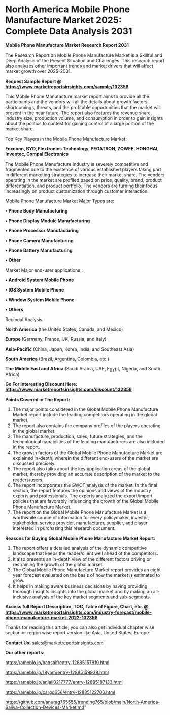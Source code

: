 # North America Mobile Phone Manufacture Market 2025: Complete Data Analysis 2031

<strong>Mobile Phone Manufacture Market Research Report 2031</strong>

The Research Report on Mobile Phone Manufacture Market is a Skillful and Deep Analysis of the Present Situation and Challenges. This research report also analyzes other important trends and market drivers that will affect market growth over 2025-2031.

<strong>Request Sample Report @ <a href=https://www.marketreportsinsights.com/sample/132356>https://www.marketreportsinsights.com/sample/132356</a></strong>

This Mobile Phone Manufacture market report aims to provide all the participants and the vendors will all the details about growth factors, shortcomings, threats, and the profitable opportunities that the market will present in the near future. The report also features the revenue share, industry size, production volume, and consumption in order to gain insights about the politics to contest for gaining control of a large portion of the market share.

Top Key Players in the Mobile Phone Manufacture Market:

<strong>Foxconn, BYD, Flextronics Technology, PEGATRON, ZOWEE, HONGHAI, Inventec, Compal Electronics</strong>

The Mobile Phone Manufacture Industry is severely competitive and fragmented due to the existence of various established players taking part in different marketing strategies to increase their market share. The vendors operating in the market are profiled based on price, quality, brand, product differentiation, and product portfolio. The vendors are turning their focus increasingly on product customization through customer interaction.

Mobile Phone Manufacture Market Major Types are:

<strong>• Phone Body Manufacturing

• Phone Display Module Manufacturing

• Phone Processor Manufacturing

• Phone Camera Manufacturing

• Phone Battery Manufacturing

• Other</strong>

Market Major end-user applications :

<strong>• Android System Mobile Phone

• IOS System Mobile Phone

• Window System Mobile Phone

• Others</strong>

Regional Analysis

</u><strong><b>North America</b></strong> (the United States, Canada, and Mexico)

<strong><b>Europe </b></strong>(Germany, France, UK, Russia, and Italy)

<strong><b>Asia-Pacific</b></strong> (China, Japan, Korea, India, and Southeast Asia)

<strong><b>South America</b></strong> (Brazil, Argentina, Colombia, etc.)

<strong><b>The Middle East and Africa</b></strong> (Saudi Arabia, UAE, Egypt, Nigeria, and South Africa)

<strong>Go For Interesting Discount Here: <a href=https://www.marketreportsinsights.com/discount/132356>https://www.marketreportsinsights.com/discount/132356</a></strong>

<strong>Points Covered in The Report:</strong>
<ol>
  <li>The major points considered in the Global Mobile Phone Manufacture Market report include the leading competitors operating in the global market.</li>
  <li>The report also contains the company profiles of the players operating in the global market.</li>
  <li>The manufacture, production, sales, future strategies, and the technological capabilities of the leading manufacturers are also included in the report.</li>
  <li>The growth factors of the Global Mobile Phone Manufacture Market are explained in-depth, wherein the different end-users of the market are discussed precisely.</li>
  <li>The report also talks about the key application areas of the global market, thereby providing an accurate description of the market to the readers/users.</li>
  <li>The report incorporates the SWOT analysis of the market. In the final section, the report features the opinions and views of the industry experts and professionals. The experts analyzed the export/import policies that are favorably influencing the growth of the Global Mobile Phone Manufacture Market.</li>
  <li>The report on the Global Mobile Phone Manufacture Market is a worthwhile source of information for every policymaker, investor, stakeholder, service provider, manufacturer, supplier, and player interested in purchasing this research document.</li>
</ol>
<strong>Reasons for Buying Global Mobile Phone Manufacture Market Report:</strong>

<ol>
  <li>The report offers a detailed analysis of the dynamic competitive landscape that keeps the reader/client well ahead of the competitors.</li>
  <li>It also presents an in-depth view of the different factors driving or restraining the growth of the global market.</li>
  <li>The Global Mobile Phone Manufacture Market report provides an eight-year forecast evaluated on the basis of how the market is estimated to grow.</li>
  <li>It helps in making aware business decisions by having providing thorough insights insights into the global market and by making an all-inclusive analysis of the key market segments and sub-segments.</li>
</ol>
<strong>Access full Report Description, TOC, Table of Figure, Chart, etc. @ <a href=https://www.marketreportsinsights.com/industry-forecast/mobile-phone-manufacture-market-2022-132356>https://www.marketreportsinsights.com/industry-forecast/mobile-phone-manufacture-market-2022-132356</a></strong>


Thanks for reading this article; you can also get individual chapter wise section or region wise report version like Asia, United States, Europe.

<strong>Contact Us:</strong>
sales@marketreportsinsights.com

<strong>Our other reports:</strong>

<a href=https://ameblo.jp/haqsaif/entry-12885157819.html>https://ameblo.jp/haqsaif/entry-12885157819.html</a>

<a href=https://ameblo.jp/18yam/entry-12885159938.html>https://ameblo.jp/18yam/entry-12885159938.html</a>

<a href=https://ameblo.jp/anjali0217777/entry-12885187133.html>https://ameblo.jp/anjali0217777/entry-12885187133.html</a>

<a href=https://ameblo.jp/cargo656/entry-12885122706.html>https://ameblo.jp/cargo656/entry-12885122706.html</a>

<a href=https://github.com/anurag765555/trending765/blob/main/North-America-Saliva-Collection-Devices-Market.md>https://github.com/anurag765555/trending765/blob/main/North-America-Saliva-Collection-Devices-Market.md</a>"
